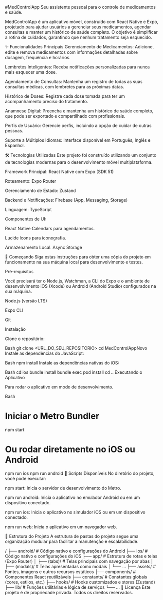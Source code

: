 #MedControlApp
Seu assistente pessoal para o controle de medicamentos e saúde.

MedControlApp é um aplicativo móvel, construído com React Native e Expo, projetado para ajudar usuários a gerenciar seus medicamentos, agendar consultas e manter um histórico de saúde completo. O objetivo é simplificar a rotina de cuidados, garantindo que nenhum tratamento seja esquecido.

✨ Funcionalidades Principais
Gerenciamento de Medicamentos: Adicione, edite e remova medicamentos com informações detalhadas sobre dosagem, frequência e horários.

Lembretes Inteligentes: Receba notificações personalizadas para nunca mais esquecer uma dose.

Agendamento de Consultas: Mantenha um registro de todas as suas consultas médicas, com lembretes para as próximas datas.

Histórico de Doses: Registre cada dose tomada para ter um acompanhamento preciso do tratamento.

Anamnese Digital: Preencha e mantenha um histórico de saúde completo, que pode ser exportado e compartilhado com profissionais.

Perfis de Usuário: Gerencie perfis, incluindo a opção de cuidar de outras pessoas.

Suporte a Múltiplos Idiomas: Interface disponível em Português, Inglês e Espanhol.

🛠️ Tecnologias Utilizadas
Este projeto foi construído utilizando um conjunto de tecnologias modernas para o desenvolvimento móvel multiplataforma.

Framework Principal: React Native com Expo (SDK 51)

Roteamento: Expo Router

Gerenciamento de Estado: Zustand

Backend e Notificações: Firebase (App, Messaging, Storage)

Linguagem: TypeScript

Componentes de UI:

React Native Calendars para agendamentos.

Lucide Icons para iconografia.

Armazenamento Local: Async Storage

🚀 Começando
Siga estas instruções para obter uma cópia do projeto em funcionamento na sua máquina local para desenvolvimento e testes.

Pré-requisitos

Você precisará ter o Node.js, Watchman, a CLI do Expo e o ambiente de desenvolvimento iOS (Xcode) ou Android (Android Studio) configurados na sua máquina.

Node.js (versão LTS)

Expo CLI

Git

Instalação

Clone o repositório:

Bash
git clone <URL_DO_SEU_REPOSITORIO>
cd MedControlAppNovo
Instale as dependências do JavaScript:

Bash
npm install
Instale as dependências nativas do iOS:

Bash
cd ios
bundle install
bundle exec pod install
cd ..
Executando o Aplicativo

Para rodar o aplicativo em modo de desenvolvimento.

Bash
# Iniciar o Metro Bundler
npm start

# Ou rodar diretamente no iOS ou Android
npm run ios
npm run android
📜 Scripts Disponíveis
No diretório do projeto, você pode executar:

npm start: Inicia o servidor de desenvolvimento do Metro.

npm run android: Inicia o aplicativo no emulador Android ou em um dispositivo conectado.

npm run ios: Inicia o aplicativo no simulador iOS ou em um dispositivo conectado.

npm run web: Inicia o aplicativo em um navegador web.

📁 Estrutura do Projeto
A estrutura de pastas do projeto segue uma organização modular para facilitar a manutenção e escalabilidade.

/
├── android/          # Código nativo e configurações do Android
├── ios/              # Código nativo e configurações do iOS
├── app/              # Estrutura de rotas e telas (Expo Router)
│   ├── (tabs)/       # Telas principais com navegação por abas
│   ├── (modals)/     # Telas apresentadas como modais
│   └── ...
├── assets/           # Fontes, imagens e outros recursos estáticos
├── components/       # Componentes React reutilizáveis
├── constants/        # Constantes globais (cores, estilos, etc.)
├── hooks/            # Hooks customizados e stores (Zustand)
├── lib/              # Funções utilitárias e lógica de serviços
└── ...
📄 Licença
Este projeto é de propriedade privada. Todos os direitos reservados.
